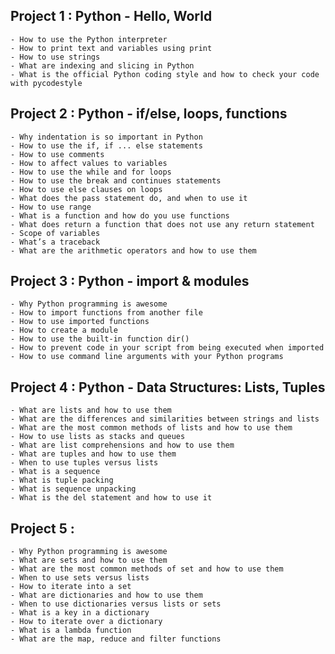 ## Project 1 : Python - Hello, World
    - How to use the Python interpreter
    - How to print text and variables using print
    - How to use strings
    - What are indexing and slicing in Python
    - What is the official Python coding style and how to check your code with pycodestyle

## Project 2 : Python - if/else, loops, functions
    - Why indentation is so important in Python
    - How to use the if, if ... else statements
    - How to use comments
    - How to affect values to variables
    - How to use the while and for loops
    - How to use the break and continues statements
    - How to use else clauses on loops
    - What does the pass statement do, and when to use it
    - How to use range
    - What is a function and how do you use functions
    - What does return a function that does not use any return statement
    - Scope of variables
    - What’s a traceback
    - What are the arithmetic operators and how to use them

## Project 3 : Python - import & modules
    - Why Python programming is awesome
    - How to import functions from another file
    - How to use imported functions
    - How to create a module
    - How to use the built-in function dir()
    - How to prevent code in your script from being executed when imported
    - How to use command line arguments with your Python programs

## Project 4 : Python - Data Structures: Lists, Tuples
    - What are lists and how to use them
    - What are the differences and similarities between strings and lists
    - What are the most common methods of lists and how to use them
    - How to use lists as stacks and queues
    - What are list comprehensions and how to use them
    - What are tuples and how to use them
    - When to use tuples versus lists
    - What is a sequence
    - What is tuple packing
    - What is sequence unpacking
    - What is the del statement and how to use it

## Project 5 :
    - Why Python programming is awesome
    - What are sets and how to use them
    - What are the most common methods of set and how to use them
    - When to use sets versus lists
    - How to iterate into a set
    - What are dictionaries and how to use them
    - When to use dictionaries versus lists or sets
    - What is a key in a dictionary
    - How to iterate over a dictionary
    - What is a lambda function
    - What are the map, reduce and filter functions

